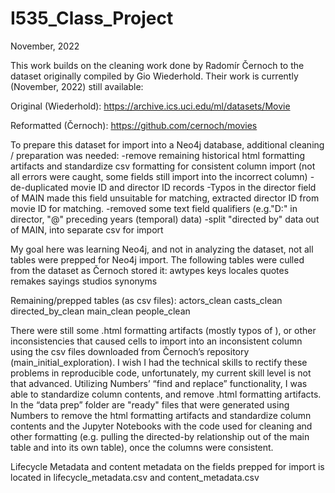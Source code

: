 # I535_Class_Project
November, 2022

This work builds on the cleaning work done by Radomír Černoch to the dataset originally compiled by Gio Wiederhold. Their work is currently (November, 2022) still available:

Original (Wiederhold): https://archive.ics.uci.edu/ml/datasets/Movie

Reformatted (Černoch): https://github.com/cernoch/movies

To prepare this dataset for import into a Neo4j database, additional cleaning / preparation was needed:
-remove remaining historical html formatting artifacts and standardize csv formatting for consistent column import (not all errors were caught, some fields still import into the incorrect column)
-de-duplicated movie ID and director ID records
-Typos in the director field of MAIN made this field unsuitable for matching, extracted director ID from movie ID for matching.
-removed some text field qualifiers (e.g."D:" in director, "@" preceding years (temporal) data)
-split "directed by" data out of MAIN, into separate csv for import

My goal here was learning Neo4j, and not in analyzing the dataset, not all tables were prepped for Neo4j import. The following tables were culled from the dataset as Černoch stored it:
awtypes
keys
locales
quotes
remakes
sayings
studios
synonyms

Remaining/prepped tables (as csv files):
actors_clean
casts_clean
directed_by_clean
main_clean
people_clean



There were still some .html formatting artifacts (mostly typos of <td>), or other inconsistencies that caused cells to import into an inconsistent column using the csv files downloaded from Černoch’s repository (main_initial_exploration). I wish I had the technical skills to rectify these problems in reproducible code, unfortunately, my current skill level is not that advanced. Utilizing Numbers’ “find and replace” functionality, I was able to standardize column contents, and remove .html formatting artifacts. In the “data prep” folder are "ready" files that were generated using Numbers to remove the html formatting artifacts and standardize column contents and the Jupyter Notebooks with the code used for cleaning and other formatting (e.g. pulling the directed-by relationship out of the main table and into its own table), once the columns were consistent.

Lifecycle Metadata and content metadata on the fields prepped for import is located in lifecycle_metadata.csv and content_metadata.csv

